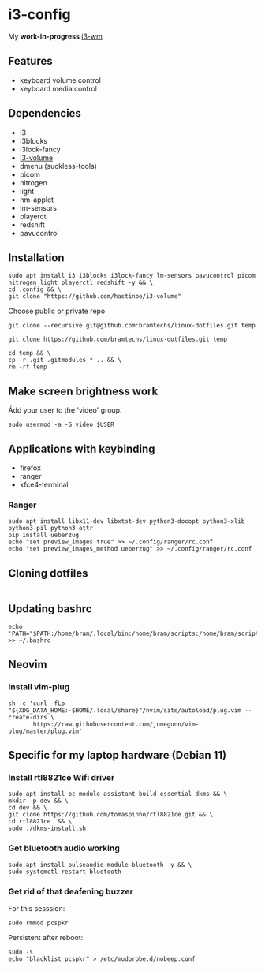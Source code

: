 # i3-config

My **work-in-progress** [i3-wm](https://i3wm.org/docs/userguide.html)

## Features

- keyboard volume control
- keyboard media control

## Dependencies

- i3
- i3blocks
- i3lock-fancy
- [i3-volume]("https://github.com/hastinbe/i3-volume")
- dmenu (suckless-tools)
- picom
- nitrogen
- light
- nm-applet
- lm-sensors
- playerctl
- redshift
- pavucontrol

## Installation

```console
sudo apt install i3 i3blocks i3lock-fancy lm-sensors pavucontrol picom nitrogen light playerctl redshift -y && \
cd .config && \
git clone "https://github.com/hastinbe/i3-volume"
```

Choose public or private repo

```console
git clone --recursive git@github.com:bramtechs/linux-dotfiles.git temp

git clone https://github.com/bramtechs/linux-dotfiles.git temp
```

```console
cd temp && \
cp -r .git .gitmodules * .. && \
rm -rf temp
```

## Make screen brightness work

Ádd your user to the 'video' group.

```console
sudo usermod -a -G video $USER
```

## Applications with keybinding

- firefox
- ranger
- xfce4-terminal

### Ranger

```console
sudo apt install libx11-dev libxtst-dev python3-docopt python3-xlib python3-pil python3-attr
pip install ueberzug
echo "set preview_images true" >> ~/.config/ranger/rc.conf
echo "set preview_images_method ueberzug" >> ~/.config/ranger/rc.conf
```

## Cloning dotfiles

```console

```

## Updating bashrc

```console
echo 'PATH="$PATH:/home/bram/.local/bin:/home/bram/scripts:/home/bram/scripts/private"' >> ~/.bashrc
```

## Neovim

### Install vim-plug

```console
sh -c 'curl -fLo "${XDG_DATA_HOME:-$HOME/.local/share}"/nvim/site/autoload/plug.vim --create-dirs \
       https://raw.githubusercontent.com/junegunn/vim-plug/master/plug.vim'
```

## Specific for my laptop hardware (Debian 11)

### Install rtl8821ce Wifi driver

```console
sudo apt install bc module-assistant build-essential dkms && \
mkdir -p dev && \
cd dev && \
git clone https://github.com/tomaspinho/rtl8821ce.git && \
cd rtl8821ce  && \
sudo ./dkms-install.sh
```

### Get bluetooth audio working

```console
sudo apt install pulseaudio-module-bluetooth -y && \
sudo systemctl restart bluetooth
```

### Get rid of that deafening buzzer

For this sesssion:

```console
sudo rmmod pcspkr
```

Persistent after reboot:

```console
sudo -s
echo "blacklist pcspkr" > /etc/modprobe.d/nobeep.conf
```

